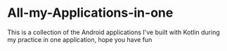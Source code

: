 # All-my-Applications-in-one
This is a collection of the Android applications I've built with Kotlin during my practice in one application, hope you have fun
